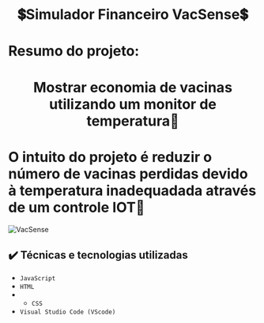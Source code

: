 <h1 align="center">💲Simulador Financeiro VacSense💲</h1>

# Resumo do projeto:
<h1 align= "center">Mostrar economia de vacinas utilizando um monitor de temperatura💉</h1> 

# O intuito do projeto é reduzir o número de vacinas perdidas devido à temperatura inadequadada através de um controle IOT🤖

![VacSense](https://user-images.githubusercontent.com/111745761/225106295-a729e371-25b2-4c1d-809d-abbd189c0805.png)

## ✔️ Técnicas e tecnologias utilizadas

- ``JavaScript``
- ``HTML``
- - ``CSS``
- ``Visual Studio Code (VScode)``

